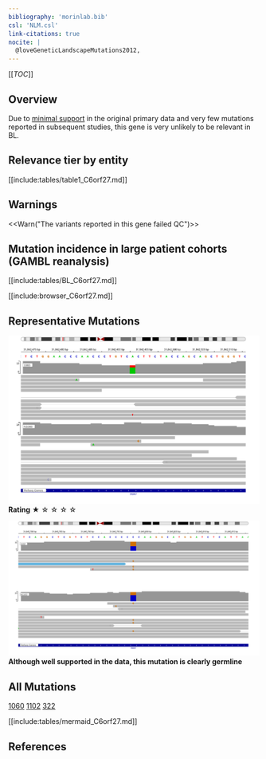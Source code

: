 ```yaml
---
bibliography: 'morinlab.bib'
csl: 'NLM.csl'
link-citations: true
nocite: |
  @loveGeneticLandscapeMutations2012, 
---
```

[[_TOC_]]


## Overview

Due to [minimal support](C6orf27#representative-mutation) in the original primary data and very few mutations reported in subsequent studies, this gene is very unlikely to be relevant in BL. 


## Relevance tier by entity

[[include:tables/table1_C6orf27.md]]

## Warnings

<<Warn("The variants reported in this gene failed QC")>>


## Mutation incidence in large patient cohorts (GAMBL reanalysis)

[[include:tables/BL_C6orf27.md]]

[[include:browser_C6orf27.md]]

<!-- ORIGIN: loveGeneticLandscapeMutations2012 -->
<!-- BL: loveGeneticLandscapeMutations2012 -->

## Representative Mutations

![](primary/Love_C6orf27.svg)
**Rating** 
&starf; &star; &star; &star; &star;

![](primary/Love_C6orf27_germline.svg)
**Although well supported in the data, this mutation is clearly germline**

## All Mutations

[1060](https://www.bcgsc.ca/downloads/morinlab/GAMBL/Love/1060_reports.html)
[1102](https://www.bcgsc.ca/downloads/morinlab/GAMBL/Love/1102_reports.html)
[322](https://www.bcgsc.ca/downloads/morinlab/GAMBL/Love/322_reports.html)


[[include:tables/mermaid_C6orf27.md]]

## References
